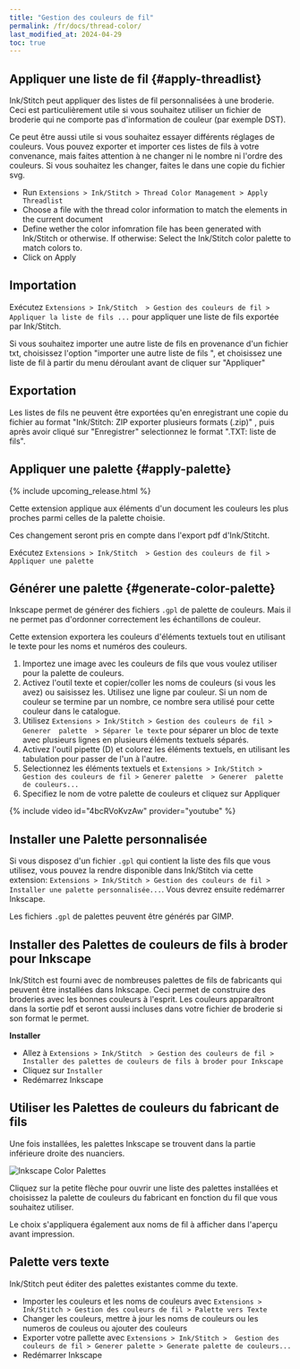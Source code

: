 ```yaml
---
title: "Gestion des couleurs de fil"
permalink: /fr/docs/thread-color/
last_modified_at: 2024-04-29
toc: true
---
```



## Appliquer une liste de fil {#apply-threadlist}

Ink/Stitch peut appliquer des listes de fil personnalisées à une broderie. Ceci est particulièrement utile si vous souhaitez utiliser un fichier de broderie qui ne comporte pas d'information de couleur (par exemple DST).

Ce peut être aussi utile si vous souhaitez essayer différents réglages de couleurs. Vous pouvez exporter et importer ces listes de fils à votre convenance, mais faites attention à ne changer ni le nombre ni l'ordre des couleurs. Si vous souhaitez les changer, faites le dans une copie du fichier svg.

* Run `Extensions > Ink/Stitch > Thread Color Management > Apply Threadlist`
* Choose a file with the thread color information to match the elements in the current document
* Define wether the color infomration file has been generated with Ink/Stitch or otherwise.
  If otherwise: Select the Ink/Stitch color palette to match colors to.
* Click on Apply

## Importation

Exécutez `Extensions > Ink/Stitch  > Gestion des couleurs de fil > Appliquer la liste de fils ...` pour appliquer une liste de fils exportée par  Ink/Stitch.

Si vous souhaitez importer une autre liste de fils en provenance d'un fichier txt, choisissez l'option "importer une autre liste de fils ", et choisissez une liste de fil à partir du menu déroulant avant de cliquer sur "Appliquer"

## Exportation

Les listes de fils ne peuvent être exportées qu'en enregistrant une copie du fichier au format "Ink/Stitch: ZIP exporter plusieurs formats (.zip)" , puis après avoir cliqué sur "Enregistrer" selectionnez le format ".TXT: liste de fils".

## Appliquer une palette {#apply-palette}

{% include upcoming_release.html %}

Cette extension applique aux éléments d'un document les couleurs les plus proches parmi celles de la palette choisie.

Ces changement seront pris en compte dans l'export pdf d'Ink/Stitcht.

Exécutez `Extensions > Ink/Stitch  > Gestion des couleurs de fil > Appliquer une palette` 



## Générer une palette {#generate-color-palette}

Inkscape permet de générer des fichiers `.gpl`  de palette de couleurs. Mais il ne permet pas d'ordonner correctement les échantillons de couleur.

Cette extension exportera les couleurs d'éléments textuels tout en utilisant le texte pour les noms et numéros des couleurs.

1. Importez une image avec les couleurs de fils que vous voulez utiliser pour la palette de couleurs. 
2. Activez l'outil texte et copier/coller les noms de couleurs (si vous les avez) ou saisissez les.
   Utilisez une ligne par couleur.
   Si un nom de couleur se termine par un nombre, ce nombre sera utilisé pour cette couleur dans le catalogue.
3. Utilisez `Extensions > Ink/Stitch > Gestion des couleurs de fil > Generer  palette  > Séparer le texte` pour séparer un bloc de texte avec plusieurs lignes en plusieurs éléments textuels séparés. 
4. Activez l'outil pipette (D) et colorez les éléments textuels, en utilisant les tabulation pour passer de l'un à l'autre.
5. Selectionnez les éléments textuels et  `Extensions > Ink/Stitch > Gestion des couleurs de fil > Generer palette  > Generer  palette de couleurs...`
6. Specifiez le nom de votre palette de couleurs et cliquez sur Appliquer

{% include video id="4bcRVoKvzAw" provider="youtube" %}

## Installer une Palette personnalisée 

Si vous disposez d'un fichier `.gpl` qui contient la liste des fils que vous utilisez, vous pouvez la rendre disponible dans Ink/Stitch via cette extension: `Extensions > Ink/Stitch > Gestion des couleurs de fil > Installer une palette personnalisée...`. Vous devrez ensuite redémarrer Inkscape.

Les fichiers `.gpl` de palettes peuvent être générés par GIMP.

## Installer des Palettes de couleurs de fils à broder pour Inkscape

Ink/Stitch est fourni avec de nombreuses palettes de fils de fabricants qui peuvent être installées dans Inkscape. Ceci permet de construire des broderies avec les bonnes couleurs à l'esprit.
Les couleurs apparaîtront dans la sortie pdf et seront aussi incluses dans votre fichier de broderie si son format le permet.

**Installer**
* Allez à `Extensions > Ink/Stitch  > Gestion des couleurs de fil > Installer des palettes de couleurs de fils à broder pour Inkscape`
* Cliquez sur `Installer`
* Redémarrez Inkscape

## Utiliser les Palettes de couleurs du fabricant de fils

Une fois installées, les palettes Inkscape se trouvent dans la partie inférieure droite des nuanciers.

![Inkscape Color Palettes](/assets/images/docs/palettes-location.png)

Cliquez sur la petite flèche pour ouvrir une liste des palettes installées et choisissez la palette de couleurs du fabricant en fonction du fil que vous souhaitez utiliser.

Le choix s'appliquera également aux noms de fil à afficher dans l'aperçu avant impression.

## Palette vers texte

Ink/Stitch peut éditer des palettes existantes comme du texte.

- Importer les couleurs et les noms de couleurs avec `Extensions > Ink/Stitch > Gestion des couleurs de fil > Palette vers Texte`
- Changer les couleurs, mettre à jour les noms de couleurs ou les numeros de couleus ou ajouter des couleurs
- Exporter votre pallette avec  `Extensions > Ink/Stitch >  Gestion des couleurs de fil > Generer palette > Generate palette de couleurs...`
- Redémarrer Inkscape

